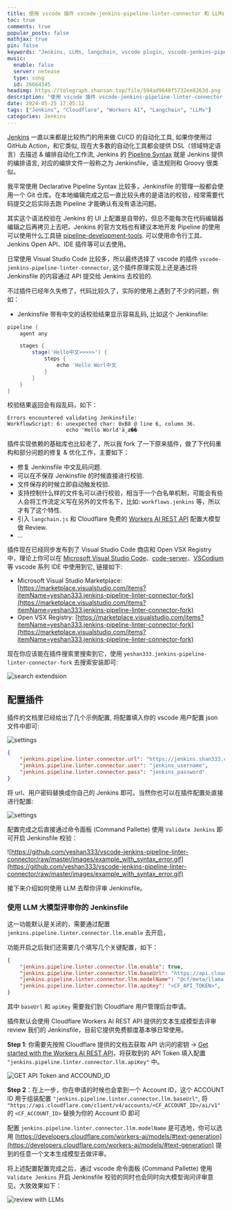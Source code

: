 ```yaml
---
title: 使用 vscode 插件 vscode-jenkins-pipeline-linter-connector 和 LLMs 大模型校验你的 Jenkinsfile
toc: true
comments: true
popular_posts: false
mathjax: true
pin: false
keywords: "Jenkins, LLMs, langchain, vscode plugin, vscode-jenkins-pipeline-linter-connector"
music:
  enable: false
  server: netease
  type: song
  id: 26664345
headimg: https://telegraph.shansan.top/file/594ad9640f5732ee8263d.png
description: "使用 vscode 插件 vscode-jenkins-pipeline-linter-connector 和 LLMs 校验你的 Jenkinsfile"
date: 2024-05-25 17:05:12
tags: ["Jenkins", "Cloudflare", "Workers AI", "Langchain", "LLMs"]
categories: Jenkins
---
```


[Jenkins](https://www.jenkins.io/) 一直以来都是比较热门的用来做 CI/CD 的自动化工具, 如果你使用过 GitHub Action，和它类似, 现在大多数的自动化工具都会提供 DSL（领域特定语言）去描述 & 编排自动化工作流, Jenkins 的 [Pipeline Syntax](https://www.jenkins.io/doc/book/pipeline/syntax/) 就是 Jenkins 提供的编排语言, 对应的编排文件一般称之为 Jenkinsfile，语法规则和 Groovy 很类似。

我平常使用 Declarative Pipeline Syntax 比较多，Jenkinsfile 的管理一般都会使用一个 Git 仓库。在本地编辑完成之后一直比较头疼的是语法的校验，经常需要代码提交之后实际去跑 Pipeline 才能确认有没有语法问题。

其实这个语法校验在 Jenkins 的 UI 上配置是自带的，但总不能每次在代码编辑器编辑之后再拷贝上去吧，Jenkins 的官方文档也有建议本地开发 Pipeline 的使用可以使用什么工具链 [pipeline-development-tools](https://www.jenkins.io/doc/book/pipeline/development/#pipeline-development-tools). 可以使用命令行工具、Jenkins Open API、IDE 插件等可以去使用。

日常使用 Visual Studio Code 比较多，所以最终选择了 vscode 的插件 `vscode-jenkins-pipeline-linter-connector`, 这个插件原理实现上还是通过将 Jenkinsfile 的内容通过 API 提交给 Jenkins 去校验的.

不过插件已经年久失修了，代码比较久了，实际的使用上遇到了不少的问题，例如：

- Jenkinsfile 带有中文的话校验结果显示容易乱码, 比如这个 Jenkinsfile:

```groovy
pipeline {
    agent any

    stages {
        stage('Hello中文>>>>>') {
            steps {
                echo 'Hello Worl中文
            }
        }
    }
}
```

校验结果返回会有段乱码，如下：

```shell
Errors encountered validating Jenkinsfile:
WorkflowScript: 6: unexpected char: 0xB8 @ line 6, column 36.
                   echo 'Hello World'ä¸­æ��
```

插件实现依赖的基础库也比较老了，所以我 fork 了一下原来插件，做了下代码重构和部分问题的修复 & 优化工作，主要如下：

- 修复 Jenkinsfile 中文乱码问题.
- 可以在不保存 Jenkinsfile 的时候直接进行校验.
- 文件保存的时候立即自动触发校验.
- 支持控制什么样的文件名可以进行校验，相当于一个白名单机制，可能会有些人会将工作流定义写在另外的文件名下，比如: `workflows.jenkins` 等，所以才有了这个特性.
- 引入 `langchain.js` 和 Cloudflare 免费的 [Workers AI REST API](https://developers.cloudflare.com/workers-ai/get-started/rest-api/) 配置大模型做 Review.
- ...

插件现在已经同步发布到了 Visual Studio Code 商店和 Open VSX Registry 中，理论上你可以在 [Microsoft Visual Studio Code](https://code.visualstudio.com/)、[code-server](https://github.com/coder/code-server)、[VSCodium](https://vscodium.com/) 等 vscode 系列 IDE 中使用到它, 链接如下:

- Microsoft Visual Studio Marketplace: [https://marketplace.visualstudio.com/items?itemName=yeshan333.jenkins-pipeline-linter-connector-fork](https://marketplace.visualstudio.com/items?itemName=yeshan333.jenkins-pipeline-linter-connector-fork)
- Open VSX Registry: [https://marketplace.visualstudio.com/items?itemName=yeshan333.jenkins-pipeline-linter-connector-fork](https://marketplace.visualstudio.com/items?itemName=yeshan333.jenkins-pipeline-linter-connector-fork)

现在你应该能在插件搜索里搜索到它，使用 `yeshan333.jenkins-pipeline-linter-connector-fork` 去搜索安装即可:

![search extendsion](https://telegraph.shansan.top/file/ca35ab00c512683aff15a.png)

## 配置插件

插件的文档里已经给出了几个示例配置, 将配置填入你的 vscode 用户配置 json 文件中即可:

![settings](https://telegraph.shansan.top/file/09b95699e28b2bafe3149.png)

```json
{
    "jenkins.pipeline.linter.connector.url": "https://jenkins.shan333.cn/pipeline-model-converter/validate",
    "jenkins.pipeline.linter.connector.user": "jenkins_username",
    "jenkins.pipeline.linter.connector.pass": "jenkins_password"
}
```

将 url、用户密码替换成你自己的 Jenkins 即可。当然你也可以在插件配置处直接进行配置:

![settings](https://telegraph.shansan.top/file/0ddecbae6772b5d22432b.png)

配置完成之后直接通过命令面板 (Command Pallette) 使用 `Validate Jenkins` 即可开启 Jenkinsfile 校验：

![https://github.com/yeshan333/vscode-jenkins-pipeline-linter-connector/raw/master/images/example_with_syntax_error.gif](https://github.com/yeshan333/vscode-jenkins-pipeline-linter-connector/raw/master/images/example_with_syntax_error.gif)

接下来介绍如何使用 LLM 去帮你评审 Jenkinsfile。

### 使用 LLM 大模型评审你的 Jenkinsfile

这一功能默认是关闭的，需要通过配置 `jenkins.pipeline.linter.connector.llm.enable` 去开启，

功能开启之后我们还需要几个填写几个关键配置，如下：

```json
{
    "jenkins.pipeline.linter.connector.llm.enable": true,
    "jenkins.pipeline.linter.connector.llm.baseUrl": "https://api.cloudflare.com/client/v4/accounts/<CF_ACCOUNT_ID>/ai/v1",
    "jenkins.pipeline.linter.connector.llm.modelName": "@cf/meta/llama-2-7b-chat-fp16",
    "jenkins.pipeline.linter.connector.llm.apiKey": "<CF_API_TOKEN>",
}
```

其中 `baseUrl` 和 `apiKey` 需要我们到 Cloudflare 用户管理后台申请。

插件默认会使用 Cloudflare Workers AI REST API 提供的文本生成模型去评审 review 我们的 Jenkinsfile，目前它提供免费额度基本够日常使用。

**Step 1**: 你需要先按照 Cloudflare 提供的文档去获取 API 访问的密钥 -> [Get started with the Workers AI REST API](https://developers.cloudflare.com/workers-ai/get-started/rest-api/)，将获取到的 API Token 填入配置 `"jenkins.pipeline.linter.connector.llm.apiKey"` 中。

![GET API Token and ACCOUND_ID](https://telegraph.shansan.top/file/3856642f14eb9c17411bc.png)

**Step 2**：在上一步，你在申请的时候也会拿到一个 Account ID，这个 ACCOUNT ID 用于组装配置 `"jenkins.pipeline.linter.connector.llm.baseUrl"`, 将 `"https://api.cloudflare.com/client/v4/accounts/<CF_ACCOUNT_ID>/ai/v1"` 的 `<CF_ACCOUNT_ID>` 替换为你的 Account ID 即可

配置 `jenkins.pipeline.linter.connector.llm.modelName` 是可选地，你可以选用 [https://developers.cloudflare.com/workers-ai/models/#text-generation](https://developers.cloudflare.com/workers-ai/models/#text-generation) 提到的任意一个文本生成模型去做评审。

将上述配置配置完成之后，通过 vscode 命令面板 (Command Pallette) 使用 `Validate Jenkins` 开启 Jenkinsfile 校验的同时也会同时向大模型询问评审意见，大致效果如下：

![review with LLMs](https://telegraph.shansan.top/file/9052330caafc891b5e282.png)
